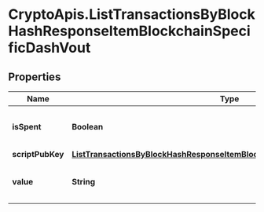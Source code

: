 # CryptoApis.ListTransactionsByBlockHashResponseItemBlockchainSpecificDashVout

## Properties

Name | Type | Description | Notes
------------ | ------------- | ------------- | -------------
**isSpent** | **Boolean** | Defines whether the output is spent or not. | 
**scriptPubKey** | [**ListTransactionsByBlockHashResponseItemBlockchainSpecificDashScriptPubKey**](ListTransactionsByBlockHashResponseItemBlockchainSpecificDashScriptPubKey.md) |  | 
**value** | **String** | Represents the sent/received amount. | 


